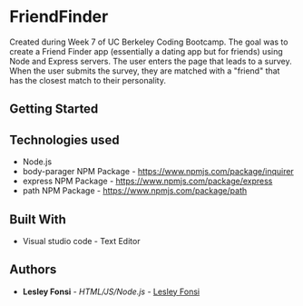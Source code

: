 # FriendFinder

Created during Week 7 of UC Berkeley Coding Bootcamp. The goal was to create a Friend Finder app (essentially a dating app but for friends) 
using Node and Express servers. The user enters the page that leads to a survey. When the user submits the survey, they are matched with
a "friend" that has the closest match to their personality.

## Getting Started

## Technologies used
- Node.js
- body-parager NPM Package - https://www.npmjs.com/package/inquirer
- express NPM Package - https://www.npmjs.com/package/express
- path NPM Package - https://www.npmjs.com/package/path


## Built With

* Visual studio code - Text Editor

## Authors

* **Lesley Fonsi** - *HTML/JS/Node.js* - [Lesley Fonsi](https://github.com/lesleyfon/FriendFinder)
